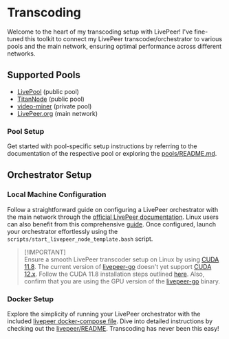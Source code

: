 # Transcoding

Welcome to the heart of my transcoding setup with LivePeer! I've fine-tuned this toolkit to connect my LivePeer transcoder/orchestrator to various pools and the main network, ensuring optimal performance across different networks.

## Supported Pools

- [LivePool](https://www.livepool.io/) (public pool)
- [TitanNode](https://titan-node.com/) (public pool)
- [video-miner](https://www.video-miner.com/) (private pool)
- [LivePeer.org](https://livepeer.org/) (main network)

### Pool Setup

Get started with pool-specific setup instructions by referring to the documentation of the respective pool or exploring the [pools/README.md](pools/README.md).

## Orchestrator Setup

### Local Machine Configuration

Follow a straightforward guide on configuring a LivePeer orchestrator with the main network through the [official LivePeer documentation](https://docs.livepeer.org/orchestrators/guides/get-started). Linux users can also benefit from this comprehensive [guide](https://hedgedoc.ddvtech.com/wpwHEXMFTueUM7jqhikTvw). Once configured, launch your orchestrator effortlessly using the `scripts/start_livepeer_node_template.bash` script.

> [!IMPORTANT]\
> Ensure a smooth LivePeer transcoder setup on Linux by using [CUDA 11.8](https://developer.nvidia.com/cuda-11-8-0-download-archive). The current version of [livepeer-go](https://github.com/livepeer/go-livepeer) doesn't yet support [CUDA 12.x](https://developer.nvidia.com/cuda-downloads). Follow the CUDA 11.8 installation steps outlined [here](https://docs.nvidia.com/cuda/cuda-installation-guide-linux/index.html). Also, confirm that you are using the GPU version of the [livepeer-go](https://github.com/livepeer/go-livepeer) binary.

### Docker Setup

Explore the simplicity of running your LivePeer orchestrator with the included [livepeer docker-compose file](livepeer/docker-compose.yml). Dive into detailed instructions by checking out the [livepeer/README](livepeer/README.md). Transcoding has never been this easy!
